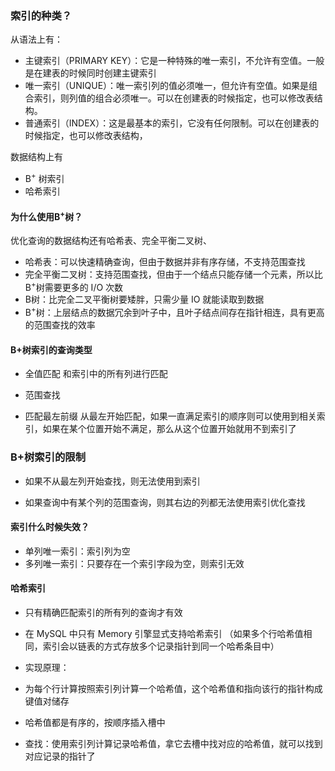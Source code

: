 ### 索引的种类？

从语法上有：

- 主键索引（PRIMARY KEY）：它是一种特殊的唯一索引，不允许有空值。一般是在建表的时候同时创建主键索引
- 唯一索引（UNIQUE）：唯一索引列的值必须唯一，但允许有空值。如果是组合索引，则列值的组合必须唯一。可以在创建表的时候指定，也可以修改表结构。
- 普通索引（INDEX）：这是最基本的索引，它没有任何限制。可以在创建表的时候指定，也可以修改表结构，

数据结构上有

- B<sup>+</sup> 树索引
- 哈希索引

#### 为什么使用B<sup>+</sup>树？

优化查询的数据结构还有哈希表、完全平衡二叉树、

- 哈希表：可以快速精确查询，但由于数据并非有序存储，不支持范围查找
- 完全平衡二叉树：支持范围查找，但由于一个结点只能存储一个元素，所以比B<sup>+</sup>树需要更多的 I/O 次数
- B树：比完全二叉平衡树要矮胖，只需少量 IO 就能读取到数据
- B<sup>+</sup>树：上层结点的数据冗余到叶子中，且叶子结点间存在指针相连，具有更高的范围查找的效率

#### B+树索引的查询类型

- 全值匹配
  和索引中的所有列进行匹配
- 范围查找

- 匹配最左前缀 
  从最左开始匹配，如果一直满足索引的顺序则可以使用到相关索引，如果在某个位置开始不满足，那么从这个位置开始就用不到索引了

### B+树索引的限制

- 如果不从最左列开始查找，则无法使用到索引

- 如果查询中有某个列的范围查询，则其右边的列都无法使用索引优化查找

#### 索引什么时候失效？

- 单列唯一索引：索引列为空
- 多列唯一索引：只要存在一个索引字段为空，则索引无效

#### 哈希索引

- 只有精确匹配索引的所有列的查询才有效

- 在 MySQL 中只有 Memory 引擎显式支持哈希索引 
  （如果多个行哈希值相同，索引会以链表的方式存放多个记录指针到同一个哈希条目中）

- 实现原理：

- 为每个行计算按照索引列计算一个哈希值，这个哈希值和指向该行的指针构成键值对储存

- 哈希值都是有序的，按顺序插入槽中

- 查找：使用索引列计算记录哈希值，拿它去槽中找对应的哈希值，就可以找到对应记录的指针了